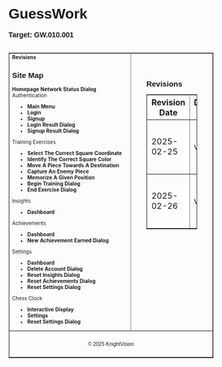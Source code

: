<h1 style="font-family: Arial, sans-serif; margin: 0; padding: 0;">GuessWork</h1>
<br/>
<p style="font-family: Arial, sans-serif; font-weight: bold; margin: 0; padding: 0;">
Target: GW.010.001
</p>
<br/>
<table border="1" cellpadding="0" cellspacing="0" style="width: 80%; font-size: 10px;"> 
    <tr>
        <td valign="top" style="width: 100%;"> 
            <span><a href="#" style="text-decoration: none; font-weight: bold;">Revisions</a></p>
            <h2 style="font-family: Arial, sans-serif;">Site Map</h2>
            <span><a href="docs/homepage.md" style="text-decoration: none; font-weight: bold;">Homepage</a></span>
            <span><a href="docs/network-status-dialog.md" style="text-decoration: none; font-weight: bold;">Network Status Dialog</a></span>
            <span>Authentication</span>
            <ul style="padding-left: 30px;">
                <li><a href="docs/authentication/main-menu.md" style="text-decoration: none; font-weight: bold;">Main Menu</a></li>
                <li><a href="docs/authentication/login.md" style="text-decoration: none; font-weight: bold;">Login</a></li>
                <li><a href="docs/authentication/signup.md" style="text-decoration: none; font-weight: bold;">Signup</a></li>
                <li><a href="docs/authentication/login-result-dialog.md" style="text-decoration: none; font-weight: bold;">Login Result Dialog</a></li>
                <li><a href="docs/authentication/signup-result-dialog.md" style="text-decoration: none; font-weight: bold;">Signup Result Dialog</a></li>
            </ul>
            <span>Training Exercises</span>
            <ul style="padding-left: 30px;">
                <li><a href="docs/training-exercises/select-the-correct-square-coordinate.md" style="text-decoration: none; font-weight: bold;">Select The Correct Square Coordinate</a></li>
                <li><a href="docs/training-exercises/identify-the-correct-square-color.md" style="text-decoration: none; font-weight: bold;">Identify The Correct Square Color</a></li>
                <li><a href="docs/training-exercises/move-a-piece-towards-a-destination.md" style="text-decoration: none; font-weight: bold;">Move A Piece Towards A Destination</a></li>
                <li><a href="docs/training-exercises/capture-an-enemy-piece.md" style="text-decoration: none; font-weight: bold;">Capture An Enemy Piece</a></li>
                <li><a href="docs/training-exercises/memorize-a-given-position.md" style="text-decoration: none; font-weight: bold;">Memorize A Given Position</a></li>
                <li><a href="docs/training-exercises/begin-training-dialog.md" style="text-decoration: none; font-weight: bold;">Begin Training Dialog</a></li>
                <li><a href="docs/training-exercises/end-exercise-dialog.md" style="text-decoration: none; font-weight: bold;">End Exercise Dialog</a></li>
            </ul>
            <span>Insights</span>
            <ul style="padding-left: 30px;">
                <li><a href="docs/insights/dashboard.md" style="text-decoration: none; font-weight: bold;">Dashboard</a></li>
            </ul>
            <span>Achievements</span>
            <ul style="padding-left: 30px;">
                <li><a href="docs/achievements/dashboard.md" style="text-decoration: none; font-weight: bold;">Dashboard</a></li>
                <li><a href="docs/achievements/new-achievement-earned-dialog.md" style="text-decoration: none; font-weight: bold;">New Achievement Earned Dialog</a></li>
            </ul>
            <span>Settings</span>
            <ul style="padding-left: 30px;">
                <li><a href="docs/settings/dashboard.md" style="text-decoration: none; font-weight: bold;">Dashboard</a></li>
                <li><a href="docs/settings/delete-account-dialog.md" style="text-decoration: none; font-weight: bold;">Delete Account Dialog</a></li>
                <li><a href="docs/settings/reset-insights-dialog.md" style="text-decoration: none; font-weight: bold;">Reset Insights Dialog</a></li>
                <li><a href="docs/settings/reset-achievements-dialog.md" style="text-decoration: none; font-weight: bold;">Reset Achievements Dialog</a></li>
                <li><a href="docs/settings/reset-settings-dialog.md" style="text-decoration: none; font-weight: bold;">Reset Settings Dialog</a></li>
            </ul>
            <span>Chess Clock</span>
            <ul style="padding-left: 30px;">
                <li><a href="docs/chess-clock/interactive-display.md" style="text-decoration: none; font-weight: bold;">Interactive Display</a></li>
                <li><a href="docs/chess-clock/settings.md" style="text-decoration: none; font-weight: bold;">Settings</a></li>
                <li><a href="docs/chess-clock/reset-settings-dialog.md" style="text-decoration: none; font-weight: bold;">Reset Settings Dialog</a></li>
            </ul>
        </td>
        <td valign="top" style="width: 70px; padding: 30px;">
            <h2 style="font-family: Arial, sans-serif;">Revisions</h2>
            <table border="1" cellpadding="1" cellspacing="0" style="width: 100px; margin-top: 10px;">
                <thead>
                    <tr>
                        <th>Revision Date</th>
                        <th>Document Version</th>
                        <th>Description</th>
                        <th>Tracking Notes</th>
                        <th>Approved By</th>
                    </tr>
                </thead>
                <tbody>
                    <tr>
                        <td>2025-02-25</td>
                        <td>v1.0.0</td>
                        <td>Initial Document Version</td>
                        <td>N/A</td>
                        <td>Araneta, Vaughn Cedric L. <em>Project Manager</em></td>
                    </tr>
                    <tr>
                        <td>2025-02-26</td>
                        <td>v1.0.1</td>
                        <td>Fixed Styling Problem</td>
                        <td>N/A</td>
                        <td>Araneta, Vaughn Cedric L. <em>Project Manager</em></td>
                    </tr>
                </tbody>
            </table>
        </td>
    </tr>
    <tr>
        <td colspan="2" align="center" style="text-align: center; padding: 10px;">
            <p style="font-family: Arial, sans-serif;">&copy; 2025 KnightVision</p>
        </td>
    </tr>
</table>

